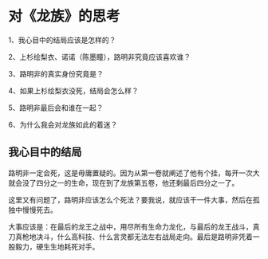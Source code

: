 # 对《龙族》的思考

1、我心目中的结局应该是怎样的？

2、上杉绘梨衣、诺诺（陈墨瞳），路明非究竟应该喜欢谁？

3、路明非的真实身份究竟是？

4、如果上杉绘梨衣没死，结局会怎么样？

5、路明非最后会和谁在一起？

6、为什么我会对龙族如此的着迷？

## 我心目中的结局

路明非一定会死，这是毋庸置疑的。因为从第一卷就阐述了他有个挂，每开一次大就会没了四分之一的生命，现在到了龙族第五卷，他还剩最后四分之一了。

这里又有问题了，路明非应该怎么个死法？要我说，就应该干一件大事，然后在孤独中慢慢死去。

大事应该是：在最后的龙王之战中，用尽所有生命力龙化，与最后的龙王战斗，真刀真枪地决斗，什么高科技、什么言灵都无法左右战局走向。最后是路明非凭着一股毅力，硬生生地耗死对手。